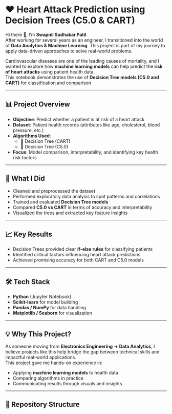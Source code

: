 # ❤️ Heart Attack Prediction using Decision Trees (C5.0 & CART)

Hi there 👋, I’m **Swapnil Sudhakar Patil**.  
After working for several years as an engineer, I transitioned into the world of **Data Analytics & Machine Learning**. This project is part of my journey to apply data-driven approaches to solve real-world problems.  

Cardiovascular diseases are one of the leading causes of mortality, and I wanted to explore how **machine learning models** can help predict the **risk of heart attacks** using patient health data.  
This notebook demonstrates the use of **Decision Tree models (C5.0 and CART)** for classification and comparison.

---

## 📊 Project Overview
- **Objective**: Predict whether a patient is at risk of a heart attack  
- **Dataset**: Patient health records (attributes like age, cholesterol, blood pressure, etc.)  
- **Algorithms Used**:  
  - 🌳 Decision Tree (CART)  
  - 🌿 Decision Tree (C5.0)  
- **Focus**: Model comparison, interpretability, and identifying key health risk factors  

---

## 🚀 What I Did
- Cleaned and preprocessed the dataset  
- Performed exploratory data analysis to spot patterns and correlations  
- Trained and evaluated **Decision Tree models**  
- Compared **C5.0 vs CART** in terms of accuracy and interpretability  
- Visualized the trees and extracted key feature insights  

---

## 📈 Key Results
- Decision Trees provided clear **if-else rules** for classifying patients  
- Identified critical factors influencing heart attack predictions  
- Achieved promising accuracy for both CART and C5.0 models  

---

## 🛠️ Tech Stack
- **Python** (Jupyter Notebook)  
- **Scikit-learn** for model building  
- **Pandas / NumPy** for data handling  
- **Matplotlib / Seaborn** for visualization  

---

## 💡 Why This Project?
As someone moving from **Electronics Engineering → Data Analytics**, I believe projects like this help bridge the gap between technical skills and impactful real-world applications.  
This project gave me hands-on experience in:
- Applying **machine learning models** to health data  
- Comparing algorithms in practice  
- Communicating results through visuals and insights  

---

## 📂 Repository Structure
